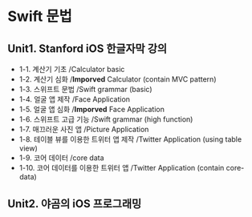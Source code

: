 # Swift 문법
## Unit1. Stanford iOS 한글자막 강의
* 1-1. 계산기 기초 /Calculator basic
* 1-2. 계산기 심화 /<b>Imporved</b> Calculator (contain MVC pattern)
* 1-3. 스위프트 문법 /Swift grammar (basic)
* 1-4. 얼굴 앱 제작 /Face Application
* 1-5. 얼굴 앱 심화 /<b>Imporved</b> Face Application
* 1-6. 스위프트 고급 기능 /Swift grammar (high function)
* 1-7. 매끄러운 사진 앱 /Picture Application
* 1-8. 테이블 뷰를 이용한 트위터 앱 제작 /Twitter Application (using table view)
* 1-9. 코어 데이터 /core data
* 1-10. 코어 데이터를 이용한 트위터 앱 /Twitter Application (contain core-data)
## Unit2. 야곰의 iOS 프로그래밍
